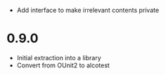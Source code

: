 * Add interface to make irrelevant contents private

0.9.0
=====

* Initial extraction into a library
* Convert from OUnit2 to alcotest
